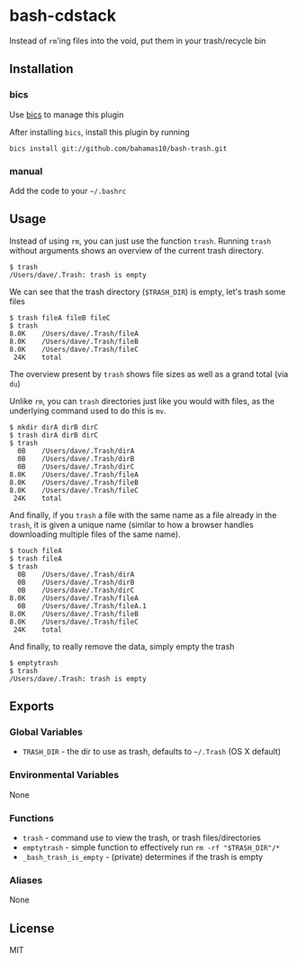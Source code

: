 bash-cdstack
============

Instead of `rm`'ing files into the void, put them in your trash/recycle bin

Installation
------------

### bics

Use [bics](https://github.com/bahamas10/bics) to manage this plugin

After installing `bics`, install this plugin by running

    bics install git://github.com/bahamas10/bash-trash.git

### manual

Add the code to your `~/.bashrc`

Usage
-----

Instead of using `rm`, you can just use the function `trash`.  Running `trash` without
arguments shows an overview of the current trash directory.

```
$ trash
/Users/dave/.Trash: trash is empty
```

We can see that the trash directory (`$TRASH_DIR`) is empty, let's trash some files

```
$ trash fileA fileB fileC
$ trash
8.0K    /Users/dave/.Trash/fileA
8.0K    /Users/dave/.Trash/fileB
8.0K    /Users/dave/.Trash/fileC
 24K    total
```

The overview present by `trash` shows file sizes as well as a grand total (via `du`)

Unlike `rm`, you can `trash` directories just like you would with files, as the underlying command
used to do this is `mv`.

```
$ mkdir dirA dirB dirC
$ trash dirA dirB dirC
$ trash
  0B    /Users/dave/.Trash/dirA
  0B    /Users/dave/.Trash/dirB
  0B    /Users/dave/.Trash/dirC
8.0K    /Users/dave/.Trash/fileA
8.0K    /Users/dave/.Trash/fileB
8.0K    /Users/dave/.Trash/fileC
 24K    total
```

And finally, if you `trash` a file with the same name as a file already in the `trash`, it is
given a unique name (similar to how a browser handles downloading multiple files of the same name).

```
$ touch fileA
$ trash fileA
$ trash
  0B    /Users/dave/.Trash/dirA
  0B    /Users/dave/.Trash/dirB
  0B    /Users/dave/.Trash/dirC
8.0K    /Users/dave/.Trash/fileA
  0B    /Users/dave/.Trash/fileA.1
8.0K    /Users/dave/.Trash/fileB
8.0K    /Users/dave/.Trash/fileC
 24K    total
```

And finally, to really remove the data, simply empty the trash

```
$ emptytrash
$ trash
/Users/dave/.Trash: trash is empty
```

Exports
-------

### Global Variables

- `TRASH_DIR` - the dir to use as trash, defaults to `~/.Trash` (OS X default)

### Environmental Variables

None

### Functions

- `trash` - command use to view the trash, or trash files/directories
- `emptytrash` - simple function to effectively run `rm -rf "$TRASH_DIR"/*`
- `_bash_trash_is_empty` - (private) determines if the trash is empty

### Aliases

None

License
-------

MIT
